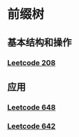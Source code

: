 # 前缀树

## 基本结构和操作

### [Leetcode 208](https://github.com/Dmaner/Notes-for-algorthm/tree/14fb0b11b329efe4a74126307a090cadad0d474d/algorithm/leetcode/tree/prefix-tree/leetcode-208.cpp)

## 应用

### [Leetcode 648](https://github.com/Dmaner/Notes-for-algorthm/tree/14fb0b11b329efe4a74126307a090cadad0d474d/algorithm/leetcode/tree/prefix-tree/leetcode-648.cpp)

### [Leetcode 642](https://github.com/Dmaner/Notes-for-algorthm/tree/14fb0b11b329efe4a74126307a090cadad0d474d/algorithm/leetcode/tree/prefix-tree/leetcode-642.cpp)

